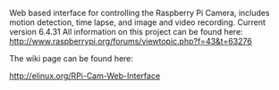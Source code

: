 Web based interface for controlling the Raspberry Pi Camera, includes motion detection, time lapse, and image and video recording.
Current version 6.4.31
All information on this project can be found here: http://www.raspberrypi.org/forums/viewtopic.php?f=43&t=63276

The wiki page can be found here:

http://elinux.org/RPi-Cam-Web-Interface
